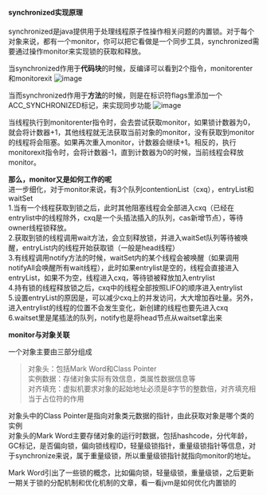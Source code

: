 #### **synchronized实现原理**

synchronized是java提供用于处理线程原子性操作相关问题的内置锁。对于每个对象来说，都有一个monitor，你可以把它看做是一个同步工具，synchronized需要通过操作monitor来实现锁的获取和释放。

当synchronized作用于**代码块**的时候，反编译可以看到2个指令，monitorenter和monitorexit
![image](https://user-images.githubusercontent.com/31581862/112711297-4aa58480-8f02-11eb-9878-7998c08240a2.png)


当而synchronized作用于**方法**的时候，则是在标识符flags里添加一个ACC\_SYNCHRONIZED标记，来实现同步功能
![image](https://user-images.githubusercontent.com/31581862/112711307-585b0a00-8f02-11eb-852e-db737f512d54.png)


当线程执行到monitorenter指令时，会去尝试获取monitor，如果锁计数器为0，就会将计数器+1，其他线程就无法获取当前对象的monitor，没有获取到monitor的线程将会阻塞。如果再次重入monitor，计数器会继续+1。相反的，执行monitorexit指令时，会将计数器-1，直到计数器为0的时候，当前线程会释放monitor。

**那么，monitor又是如何工作的呢**\
进一步细化，对于monitor来说，有3个队列contentionList（cxq），entryList和waitSet\
1.当有一个线程获取到锁之后，此时其他阻塞线程会全部进入cxq（已经在entrylist中的线程除外，cxq是一个头插法插入的队列，cas新增节点），等待owner线程锁释放。\
2.获取到锁的线程调用wait方法，会立刻释放锁，并进入waitSet队列等待被唤醒，entryList内的线程开始获取锁（一般是head线程）\
3.有线程调用notify方法的时候，waitSet内的某个线程会被唤醒（如果调用notifyAll会唤醒所有wait线程），此时如果entrylist是空的，线程会直接进入entryList，如果不为空，线程进入cxq，等待锁被释放加入entrylist\
4.持有锁的线程释放锁之后，cxq中的线程全部按照LIFO的顺序进入entrylist\
5.设置entryList的原因是，可以减少cxq上的并发访问，大大增加吞吐量。另外，进入entrylist的线程的位置不会发生变化，新创建的线程也要先进入cxq\
6.waitset里是尾插法的队列，notify也是将head节点从waitset拿出来

**monitor与对象关联**

一个对象主要由三部分组成
> 对象头：包括Mark Word和Class Pointer\
实例数据：存储对象实际有效信息，类属性数据信息等\
对齐填充：虚拟机要求对象的起始地址必须是8字节的整数倍，对齐填充相当于占位符的作用

对象头中的Class Pointer是指向对象类元数据的指针，由此获取对象是哪个类的实例\
对象头的Mark Word主要存储对象的运行时数据，包括hashcode，分代年龄，GC标记，是否偏向锁，偏向锁线程ID，轻量级锁指针，重量级锁指针等信息，对于synchronize来说，属于重量级锁，所以重量级锁指针就指向monitor的地址。

Mark Word引出了一些锁的概念，比如偏向锁，轻量级锁，重量级锁，之后更新一期关于锁的分配机制和优化机制的文章，看一看jvm是如何优化内置锁的

